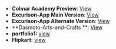 - **Colmar Academy Preview**: [View](https://theh1t3sh.github.io/vinsys-codecademy-projects/Web-Missions/colmar-academy/index.html)
- **Excurison-App Main Version**: [View](https://theh1t3sh.github.io/vinsys-codecademy-projects/Web-Missions/Excurison-App/index.html)
- **Excurison-App Alternate Version**: [View](https://theh1t3sh.github.io/vinsys-codecademy-projects/Web-Missions/Excurison-App/index-v2.html)
- **Dasmoto-Arts-and-Crafts **: [View](https://theh1t3sh.github.io/vinsys-codecademy-projects/Web-Missions/Dasmoto-Arts-and-Crafts/index.html)
- **portfolio1:** [view](https://theh1t3sh.github.io/vinsys-codecademy-missions/Web-projects/portfolio-responsive/index.html)
- **Flipkart:** [view](https://theh1t3sh.github.io/vinsys-codecademy-projects/Web-Missions/flipkart/)
